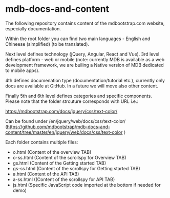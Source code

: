 # mdb-docs-and-content
The following repository contains content of the mdbootstrap.com website, especially documentation. 

Within the root folder you can find two main languages - English and Chineese (simplified) (to be translated). 

Next level defines technology (jQuery, Angular, React and Vue). 3rd level defines platform - web or mobile (note: currently MDB is available as a web development framework, we are builing a Native version of MDB dedicated to mobile apps). 

4th defines documenation type (documentation/tutorial etc.), currently only docs are available at GitHub. In a future we will move also other content.

Finally 5th and 6th level defines categories and specific components. Please note that the folder strcuture corresponds with URL i.e.:

https://mdbootstrap.com/docs/jquery/css/text-color/

Can be found under /en/jquery/web/docs/css/text-color/ (https://github.com/mdbootstrap/mdb-docs-and-content/tree/master/en/jquery/web/docs/css/text-color )

Each folder contains multiple files: 
- o.html  (Content of the overview TAB)  
- o-ss.html (Content of the scrollspy for Overview TAB)  
- gs.html (Content of the Getting started TAB)  
- gs-ss.html (Content of the scrollspy for Getting started TAB)  
- a.html (Content of the API TAB)  
- a-ss.html ((Content of the scrollspy for API TAB)  
- js.html (Specific JavaScript code imported at the bottom if needed for demo)  
